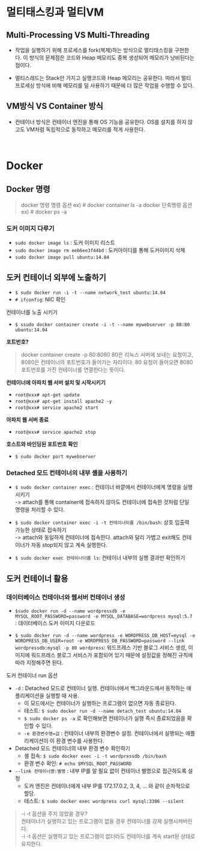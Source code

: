 # 멀티태스킹과 멀티VM

## Multi-Processing VS Multi-Threading
- 작업을 실행하기 위해 프로세스를 fork(복제)하는 방식으로 멀티태스킹을 구현한다. 이 방식의 문제점은 코드와 Heap 메모리도 중복 생성되어 메모리가 낭비된다는 점이다.

- 멀티스레드는 Stack만 가지고 실행코드와 Heap 메모리는 공유한다. 따라서 멀티프로세싱 방식에 비해 메모리를 덜 사용하기 때문에 더 많은 작업을 수행할 수 있다. 

## VM방식 VS Container 방식


- 컨테이너 방식은 컨테이너 엔진을 통해 OS 기능을 공유한다. OS를 설치를 하지 않고도 VM처럼 독립적으로 동작하고 메모리를 적게 사용한다. 

<br>

# Docker

## Docker 명령
> docker 명령 명령 옵션 ex) # docker container ls -a
> docker 단축명령 옵션 ex) # docker ps -a

### 도커 이미지 다루기
- `sudo docker image ls` : 도커 이미지 리스트
- `sudo docker image rm eeb6ee3f44bd` : 도커아이디를 통해 도커이미지 삭제
- `sudo docker image pull ubuntu:14.04`


## 도커 컨테이너 외부에 노출하기
- `$ sudo docker run -i -t --name network_test ubuntu:14.04`
- `# ifconfig`: NIC 확인

컨테이너를 노출 시키기
- `$ ssudo docker container create -i -t --name mywebserver -p 80:80 ubuntu:14.04`

**포트번호?**
> docker container create -p 80:8080 
80은 리눅스 서버에 보내는 요청이고, 8080은 컨테이너의 포트번호가 들어가는 자리이다. 80 요청이 들어오면 8080 포트번호를 가진 컨테이너를 연결한다는 뜻이다.

**컨테이너에 아파치 웹 서버 설치 및 시작시키기**
- `root@xxx# apt-get update`
- `root@xxx# apt-get install apache2 -y`
- `root@xxx# service apache2 start`

**아파치 웹 서버 종료**
- `root@xxx# service apache2 stop`

**호스트와 바인딩된 포트번호 확인**
- `$ sudo docker port mywebserver`

### Detached 모드 컨테이너의 내부 셸을 사용하기
- `$ sudo docker container exec` : 컨테이너 바깥에서 컨테이너에게 명령을 실행시키기  
-> attach를 통해 container에 접속하지 않아도 컨테이너에 접속한 것처럼 단일 명령을 처리할 수 있다. 

- `$ sudo docker container exec -i -t 컨테이너이름 /bin/bash`: 상호 입출력 가능한 상태로 접속하기  
-> attach와 동일하게 컨테이너에 접속한다. attach와 달리 가볍고 exit해도 컨테이너가 자동 stop되지 않고 계속 실행한다. 

- `$ sudo docker exec 컨테이너이름 ls`: 컨테이너 내부의 실행 결과만 확인하기


## 도커 컨테이너 활용
### 데이터베이스 컨테이너와 웹서버 컨테이너 생성
- `$sudo docker run -d --name wordpressdb -e MYSQL_ROOT_PASSWORD=password -e MYSQL_DATABASE=wordpress mysql:5.7` : 데이터베이스 도커 이미지 다운로드 

- `$ sudo docker run -d --name wordpress -e WORDPRESS_DB_HOST=mysql -e WORDPRESS_DB_USER=root -e WORDPRESS_DB_PASSWORD=password --link wordpressdb:mysql -p 80 wordpress`: 워드프레스 기반 블로그 서비스 생성, 이미지에 워드프레스 블로그 서비스가 포함되어 있기 때문에 설정값을 정해진 규칙에 따라 지정해주면 된다.

도커 컨테이너 run 옵션

- `-d` : Detached 모드로 컨테이너 실행. 컨테이너에서 백그라운드에서 동작하는 애플리케이션을 실행할 때 사용.
  - 이 모드에서는 컨테이너가 실행하는 프로그램이 없으면 자동 종료된다.
  - 테스트: `$ sudo docker run -d --name detach_test ubuntu:14.04`
  - `$ sudo docker ps -a` 로 확인해보면 컨테이너가 실행 즉시 종료되었음을 확인할 수 있다.
  - `-e 환경변수명=값` : 컨테이너 내부의 환경변수 설정. 컨테이너에서 실행되는 애플리케이션이 이 환경 변수를 사용한다.
- Detached 모드 컨테이너의 내부 환경 변수 확인하기
  - 셸 접속: `$ sudo docker exec -i -t wordpressdb /bin/bash`
  - 환경 변수 확인: `# echo $MYSQL_ROOT_PASSWORD`
- `--link 컨테이너명:별명` : 내부 IP를 알 필요 없이 컨테이너 별명으로 접근하도록 설정
  - 도커 엔진은 컨테이너에게 내부 IP를 172.17.0.2, 3, 4, ... 와 같이 순차적으로 할당.
  - 테스트: `$ sudo docker exec wordpress curl mysql:3306 --silent`

>-i -t 옵션을 주지 않았을 경우?  
>컨테이너가 실행하고 있는 프로그램이 없을 경우 컨테이너를 강제 실행시켜버린다.  
-i -t 옵션은 실행하고 있는 프로그램이 없더라도 컨테이너를 계속 start된 상태로 유지한다.